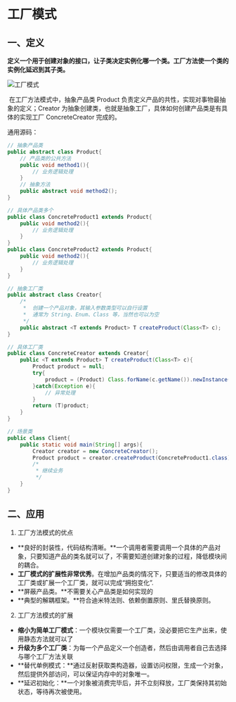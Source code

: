 # 工厂模式

## 一、定义

​        **定义一个用于创建对象的接口，让子类决定实例化哪一个类。工厂方法使一个类的实例化延迟到其子类。**

![工厂模式](C:\data\xiangtch\githubPrivate\JavaKnowledge\src\main\resources\doc\designPatterns\image\工厂模式.png)

​        在工厂方法模式中，抽象产品类 Product 负责定义产品的共性，实现对事物最抽象的定义；Creator 为抽象创建类，也就是抽象工厂，具体如何创建产品类是有具体的实现工厂 ConcreteCreator 完成的。

通用源码：

```java
// 抽象产品类
public abstract class Product{
    // 产品类的公共方法
    public void method1(){
        // 业务逻辑处理
    }
    // 抽象方法
    public abstract void method2();
}

// 具体产品类多个
public class ConcreteProduct1 extends Product{
    public void method2(){
        // 业务逻辑处理
    }
}
public class ConcreteProduct2 extends Product{
    public void method2(){
        // 业务逻辑处理
    }
}

// 抽象工厂类
public abstract class Creator{
    /*
     *  创建一个产品对象，其输入参数类型可以自行设置
     *  通常为 String、Enum、Class 等，当然也可以为空
     */
    public abstract <T extends Product> T createProduct(Class<T> c);
}

// 具体工厂类
public class ConcreteCreator extends Creator{
    public <T extends Product> T createProduct(Class<T> c){
        Product product = null;
        try{
            product = (Product) Class.forName(c.getName()).newInstance();
        }catch(Exception e){
            // 异常处理
        }
        return (T)product;
    }
}

// 场景类
public class Client{
    public static void main(String[] args){
        Creator creator = new ConcreteCreator();
        Product product = creator.createProduct(ConcreteProduct1.class);
        /*
         * 继续业务
         */
    }
}
```

## 二、应用

1. 工厂方法模式的优点

- **良好的封装性，代码结构清晰。**一个调用者需要调用一个具体的产品对象，只要知道产品的类名就可以了，不需要知道创建对象的过程，降低模块间的耦合。
- **工厂模式的扩展性非常优秀**。在增加产品类的情况下，只要适当的修改具体的工厂类或扩展一个工厂类，就可以完成“拥抱变化”.
- **屏蔽产品类。**不需要关心产品类是如何实现的
- **典型的解耦框架。**符合迪米特法则、依赖倒置原则、里氏替换原则。

2. 工厂方法模式的扩展

- **缩小为简单工厂模式**：一个模块仅需要一个工厂类，没必要把它生产出来，使用静态方法就可以了
- **升级为多个工厂类**：为每一个产品定义一个创造者，然后由调用者自己去选择与哪个工厂方法关联
- **替代单例模式：**通过反射获取类构造器，设置访问权限，生成一个对象，然后提供外部访问，可以保证内存中的对象唯一。
- **延迟初始化：**一个对象被消费完毕后，并不立刻释放，工厂类保持其初始状态，等待再次被使用。